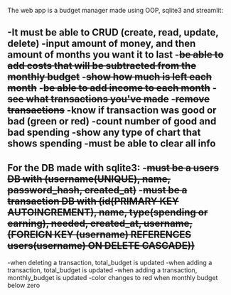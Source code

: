 The web app is a budget manager made using OOP, sqlite3 and streamlit:

-It must be able to CRUD (create, read, update, delete)
-input amount of money, and then amount of months you want it to last
-~~be able to add costs that will be subtracted from the monthly budget~~
-~~show how much is left each month~~
-~~be able to add income to each month~~
-~~see what transactions you've made~~
-~~remove transactions~~
-know if transaction was good or bad (green or red)
-count number of good and bad spending
-show any type of chart that shows spending
-must be able to clear all info
-----------------------------------------------------------
For the DB made with sqlite3:
-~~must be a users DB with (username(UNIQUE), name, password_hash, created_at)~~
-~~must be a transaction DB with (id(PRIMARY KEY AUTOINCREMENT), name, type(spending or earning), needed, created_at, username,~~
                                ~~(FOREIGN KEY (username) REFERENCES users(username) ON DELETE CASCADE))~~
-----------------------------------------------------------
-when deleting a transaction, total_budget is updated
-when adding a transaction, total_budget is updated
-when adding a transaction, monthly_budget is updated
-color changes to red when monthly budget below zero

